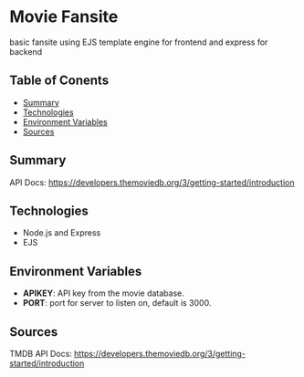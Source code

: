 # Movie Fansite

basic fansite using EJS template engine for frontend and express for backend

## Table of Conents
+ [Summary](#summary)
+ [Technologies](#technologies)
+ [Environment Variables](#environment-variables)
+ [Sources](#sources)

## Summary

API Docs: https://developers.themoviedb.org/3/getting-started/introduction

## Technologies

+ Node.js and Express
+ EJS

## Environment Variables

+ __APIKEY__: API key from the movie database.
+ __PORT__: port for server to listen on, default is 3000.

## Sources

TMDB API Docs: https://developers.themoviedb.org/3/getting-started/introduction
